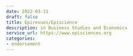 ```yaml
---
date: 2022-03-11
draft: false
title: Epirevues/Episcience
description: in Business Studies and Economics
service_url: https://www.episciences.org
categories:
- endorsement
---
```



